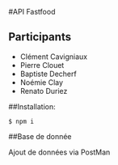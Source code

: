 #API Fastfood


## Participants
- Clément Cavigniaux
- Pierre Clouet
- Baptiste Decherf
- Noémie Clay
- Renato Duriez

##Installation:
```
$ npm i

```

##Base de donnée

Ajout de données via PostMan